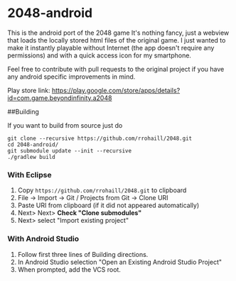 2048-android
============

This is the android port of the 2048 game
It's nothing fancy, just a webview that loads the locally stored html files of the original game.
I just wanted to make it instantly playable without Internet (the app doesn't require any permissions) and with
a quick access icon for my smartphone.

Feel free to contribute with pull requests to the original project if you have any android
specific improvements in mind.

Play store link: https://play.google.com/store/apps/details?id=com.game.beyondinfinity.a2048

##Building

If you want to build from source just do

    git clone --recursive https://github.com/rrohaill/2048.git
    cd 2048-android/
    git submodule update --init --recursive
    ./gradlew build

### With Eclipse

1. Copy `https://github.com/rrohaill/2048.git` to clipboard
2. File -> Import -> Git / Projects from Git -> Clone URI
3. Paste URI from clipboard (if it did not appeared automatically)
4. Next> Next> **Check "Clone submodules"**
5. Next> select "Import existing project"

### With Android Studio

1. Follow first three lines of Building directions.
2. In Android Studio selection "Open an Existing Android Studio Project"
3. When prompted, add the VCS root.
